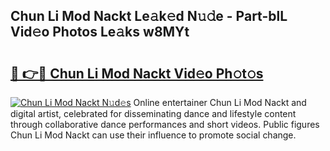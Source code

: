## Chun Li Mod Nackt Le𝚊k𝚎d N𝚞𝚍e - Part-blL Vid𝚎o Photos Le𝚊ks w8MYt

# <h2><a href="http://fb9lgsj.evod.top/?m=Chun+Li+Mod+Nackt">🔗 👉🔴 Chun Li Mod Nackt Vid𝚎o Ph𝚘t𝚘s</a></h2>

[![Chun Li Mod Nackt N𝚞d𝚎s](https://i.imgur.com/8V9OHl7.gif)](http://fb9lgsj.evod.top/?m=Chun+Li+Mod+Nackt)
Online entertainer Chun Li Mod Nackt and digital artist, celebrated for disseminating dance and lifestyle content through collaborative dance performances and short videos. Public figures Chun Li Mod Nackt can use their influence to promote social change. 
